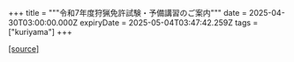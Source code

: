 +++
title = """令和7年度狩猟免許試験・予備講習のご案内"""
date = 2025-04-30T03:00:00.000Z
expiryDate = 2025-05-04T03:47:42.259Z
tags = ["kuriyama"]
+++


[[source]](https://www.town.kuriyama.hokkaido.jp/soshiki/50/26895.html)
